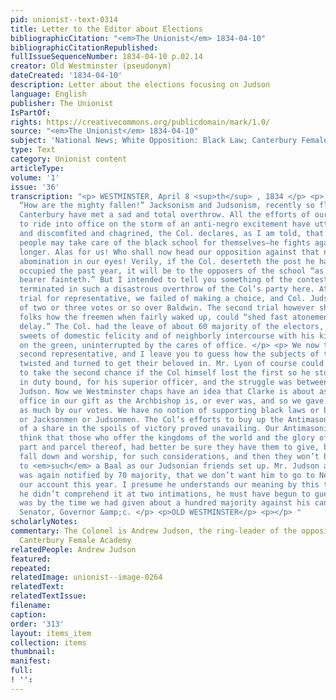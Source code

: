 ```yaml
---
pid: unionist--text-0314
title: Letter to the Editor about Elections
bibliographicCitation: "<em>The Unionist</em> 1834-04-10"
bibliographicCitationRepublished: 
fullIssueSequenceNumber: 1834-04-10 p.02.14
creator: Old Westminster (pseudonym)
dateCreated: '1834-04-10'
description: Letter about the elections focusing on Judson
language: English
publisher: The Unionist
IsPartOf: 
rights: https://creativecommons.org/publicdomain/mark/1.0/
source: "<em>The Unionist</em> 1834-04-10"
subject: 'National News; White Opposition: Black Law; Canterbury Female Academy'
type: Text
category: Unionist content
articleType: 
volume: '1'
issue: '36'
transcription: "<p> WESTMINSTER, April 8 <sup>th</sup> , 1834 </p> <p> Mr. Editor,
  “How are the mighty fallen!” Jacksonism and Judsonism, recently so flourishing in
  Canterbury have met a sad and total overthrow. All the efforts of our gallant Col.
  to ride into office on the storm of an anti-negro excitement have utterly failed,
  and discomfited and chagrined, the Col. declares, as I am told, that the Canterbury
  people may take care of the black school for themselves—he fights against it no
  longer. Alas for us! Who shall now head our opposition against that nuisance, that
  abomination in our eyes! Verily, if the Col. deserteth the post he has so bravely
  occupied the past year, it will be to the opposers of the school “as when a standard
  bearer fainteth.” But I intended to tell you something of the contest, which has
  terminated in such a disastrous overthrow of the Col’s party here. At our first
  trial for representative, we failed of making a choice, and Col. Judson had a plurality
  of two or three votes or so over Baldwin. The second trial however showed the Col’s
  folks how the freemen when fairly waked up, could “shed fast atonement for the first
  delay.” The Col. had the leave of about 60 majority of the electors, to enjoy the
  sweets of domestic felicity and of neighborly intercourse with his kind friends
  on the green, uninterrupted by the cares of office. </p> <p> We now tried for our
  second representative, and I leave you to guess how the subjects of two Andrew’s
  twisted and turned to get their beloved in. Mr. Lyon of course could not expect
  to take the second chance if the Col himself lost the first so he stood back as
  in duty bound, for his superior officer, and the struggle was between Clarke and
  Judson. Now we Westminster chaps have an idea that Clarke is about as fit for any
  office in our gift as the Archbishop is, or ever was, and so we gave him to understand
  as much by our votes. We have no notion of supporting black laws or black law men,
  or Jacksonmen or Judsonmen. The Col’s efforts to buy up the Antimasons by an offer
  of a share in the spoils of victory proved unavailing. Our Antimasonic neighbors
  think that those who offer the kingdoms of the world and the glory of them, or any
  part and parcel thereof, had better be sure they have them to give, before <em>they</em>
  fall down and worship, for such considerations, and then they won’t bow the knee
  to <em>such</em> a Baal as our Judsonian friends set up. Mr. Judson accordingly
  was again notified by 70 majority, that we don’t want him to go to New-Haven on
  our account this year. I presume he understands our meaning by this time, for if
  he didn’t comprehend it at two intimations, he must have begun to guess what it
  was by the time we had given about a hundred majority against his candidates for
  Senator, Governor &amp;c. </p> <p>OLD WESTMINSTER</p> <p></p> "
scholarlyNotes: 
commentary: The Colonel is Andrew Judson, the ring-leader of the opposition to the
  Canterbury Female Academy
relatedPeople: Andrew Judson
featured: 
repeated: 
relatedImage: unionist--image-0264
relatedText: 
relatedTextIssue: 
filename: 
caption: 
order: '313'
layout: items_item
collection: items
thumbnail: 
manifest: 
full: 
! '': 
---
```

